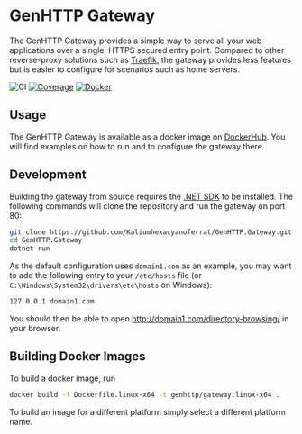 # GenHTTP Gateway

The GenHTTP Gateway provides a simple way to serve all your web applications over a single, HTTPS secured entry point. Compared to other reverse-proxy solutions such as [Traefik](https://github.com/containous/traefik), the gateway provides less features but is easier to configure for scenarios such as home servers.

![CI](https://github.com/Kaliumhexacyanoferrat/GenHTTP.Gateway/workflows/CI/badge.svg) [![Coverage](https://sonarcloud.io/api/project_badges/measure?project=GenHTTP.Gateway&metric=coverage)](https://sonarcloud.io/dashboard?id=GenHTTP.Gateway) [![Docker](https://img.shields.io/docker/pulls/genhttp/gateway.svg)](https://hub.docker.com/r/genhttp/gateway)

## Usage

The GenHTTP Gateway is available as a docker image on [DockerHub](https://hub.docker.com/r/genhttp/gateway). You will find examples on how to run and to configure the gateway there.

## Development

Building the gateway from source requires the [.NET SDK](https://dotnet.microsoft.com/download) to be installed.
The following commands will clone the repository and run the gateway on port 80:

~~~bash
git clone https://github.com/Kaliumhexacyanoferrat/GenHTTP.Gateway.git
cd GenHTTP.Gateway
dotnet run
~~~

As the default configuration uses `domain1.com` as an example, you may want to add the following entry to your `/etc/hosts` file (or `C:\Windows\System32\drivers\etc\hosts` on Windows):

~~~bash
127.0.0.1 domain1.com
~~~

You should then be able to open http://domain1.com/directory-browsing/ in your browser.

## Building Docker Images

To build a docker image, run

~~~bash
docker build -f Dockerfile.linux-x64 -t genhttp/gateway:linux-x64 .
~~~

To build an image for a different platform simply select a different platform name.
